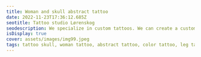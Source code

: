 ```yaml
--- 
title: Woman and skull abstract tattoo
date: 2022-11-23T17:36:12.685Z 
seotitle: Tattoo studio Lørenskog 
seodescription: We specialize in custom tattoos. We can create a custom tattoo design for you. We can also make a tattoo design based on your ideas. 
isDisplay: true 
cover: assets/images/img99.jpeg 
tags: tattoo skull, woman tattoo, abstract tattoo, color tattoo, leg tattoo, realism tattoo
--- 
```

